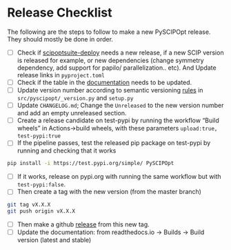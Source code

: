 # Release Checklist
The following are the steps to follow to make a new PySCIPOpt release. They should mostly be done in order. 
- [ ] Check if [scipoptsuite-deploy](https://github.com/scipopt/scipoptsuite-deploy) needs a new release, if a new SCIP version is released for example, or new dependencies (change symmetry dependency, add support for papilo/ parallelization.. etc). And Update release links in `pyproject.toml`
- [ ] Check if the table in the [documentation](https://pyscipopt.readthedocs.io/en/latest/build.html#building-from-source) needs to be updated. 
- [ ] Update version number according to semantic versioning [rules](https://semver.org/) in `src/pyscipopt/_version.py` and `setup.py`
- [ ] Update `CHANGELOG.md`; Change the `Unreleased` to the new version number and add an empty unreleased section.
- [ ] Create a release candidate on test-pypi by running the workflow “Build wheels” in Actions->build wheels, with these parameters `upload:true, test-pypi:true` 
- [ ] If the pipeline passes, test the released pip package on test-pypi by running and checking that it works
```bash
pip install -i https://test.pypi.org/simple/ PySCIPOpt
```
- [ ] If it works, release on pypi.org with running the same workflow but with `test-pypi:false`.
- [ ] Then create a tag with the new version (from the master branch)
```bash
git tag vX.X.X
git push origin vX.X.X
```
- [ ] Then make a github [release](https://github.com/scipopt/PySCIPOpt/releases/new) from this new tag. 
- [ ] Update the documentation: from readthedocs.io -> Builds -> Build version (latest and stable)
